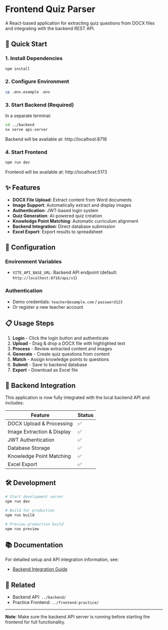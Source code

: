 # Frontend Quiz Parser

A React-based application for extracting quiz questions from DOCX files and integrating with the backend REST API.

## 🚀 Quick Start

### 1. Install Dependencies
```bash
npm install
```

### 2. Configure Environment
```bash
cp .env.example .env
```

### 3. Start Backend (Required)
In a separate terminal:
```bash
cd ../backend
nx serve api-server
```
Backend will be available at: http://localhost:8718

### 4. Start Frontend
```bash
npm run dev
```
Frontend will be available at: http://localhost:5173

## ✨ Features

- **DOCX File Upload**: Extract content from Word documents
- **Image Support**: Automatically extract and display images
- **Authentication**: JWT-based login system  
- **Quiz Generation**: AI-powered quiz creation
- **Knowledge Point Matching**: Automatic curriculum alignment
- **Backend Integration**: Direct database submission
- **Excel Export**: Export results to spreadsheet

## 🔧 Configuration

### Environment Variables
- `VITE_API_BASE_URL`: Backend API endpoint (default: `http://localhost:8718/api/v1`)

### Authentication
- Demo credentials: `teacher@example.com` / `password123`
- Or register a new teacher account

## 📋 Usage Steps

1. **Login** - Click the login button and authenticate
2. **Upload** - Drag & drop a DOCX file with highlighted text
3. **Process** - Review extracted content and images
4. **Generate** - Create quiz questions from content
5. **Match** - Assign knowledge points to questions
6. **Submit** - Save to backend database
7. **Export** - Download as Excel file

## 🔧 Backend Integration

This application is now fully integrated with the local backend API and includes:

| Feature | Status |
|---------|--------|
| DOCX Upload & Processing | ✅ |
| Image Extraction & Display | ✅ |
| JWT Authentication | ✅ |
| Database Storage | ✅ |
| Knowledge Point Matching | ✅ |
| Excel Export | ✅ |

## 🛠️ Development

```bash
# Start development server
npm run dev

# Build for production
npm run build

# Preview production build
npm run preview
```

## 📚 Documentation

For detailed setup and API integration information, see:
- [Backend Integration Guide](./README-backend-integration.md)

## 🔗 Related

- Backend API: `../backend/`
- Practice Frontend: `../frontend-practice/`

---

**Note**: Make sure the backend API server is running before starting the frontend for full functionality.